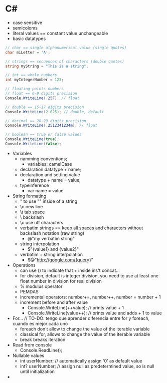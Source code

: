 
# C#
- case sensitive
- semicoloms
- literal values == constant value unchangeable
- basic datatypes
```cs
// char == single alphanumerical value (single quotes)
char miLetter = 'A';

// strings == secuences of characters (double quotes)
string myString = "This is a string";

// int == whole numbers
int myIntegerNumber = 123;

// floating-points numbers
// float == 6-9 digits precision
Console.WriteLine(.25F); // float

// double == 15-17 digits precision
Console.WriteLine(2.625); // double, default 

// decimal == 28-29 digits precision
Console.WriteLine(.2512341234m); // float

// boolean == true or false values
Console.WriteLine(true);
Console.WriteLine(false);
```
- Variables
   - namming conventions;
      - variables: camelCase
   - declaration
      datatype + name;
   - declaration and setting value
      - datatype + name = value;
   - typeinference
      - var name = value
- String formating
   - \" to use "" inside of a string
   - \n new line
   - \t tab space
   - \\ backslash
   - \u use utf characters
   - verbatim strings == keep all spaces and characters without backslash notation (raw string)
      - @"my verbatim string"
   - string interpolation
      - $"{value1} and {value2}"
   - verbatim + string interpolation
      - $@"http://google.com/{query}"
- Operations
   - can use () to indicate that + inside ins't concat... 
   - for division, default is integer division, you need to use at least one float number in division for real division
   - % modulus operator
   - PEMDAS
   - incremental operators: number+=, number++, number = number + 1
   - increment before and after value
      - Console.WriteLine(++value); // prints value + 1
      - Console.WriteLine(value++); // prints value and adds + 1 to value
- For... // TO-DO: tengo que aprender diferencia entre for y foreach, cuando es mejor cada uno
   - foreach don't allow to change the value of the iterable variable
   - classical for, allows to change the value of the iterable variable
   - break breaks iteration
- Read from console
   - Console.ReadLine();
- Nullable values
   - int userNumber; // automatically assign '0' as default value
   - int? userNumber; // assign null as predetermined value, so is null until initialization
- 
